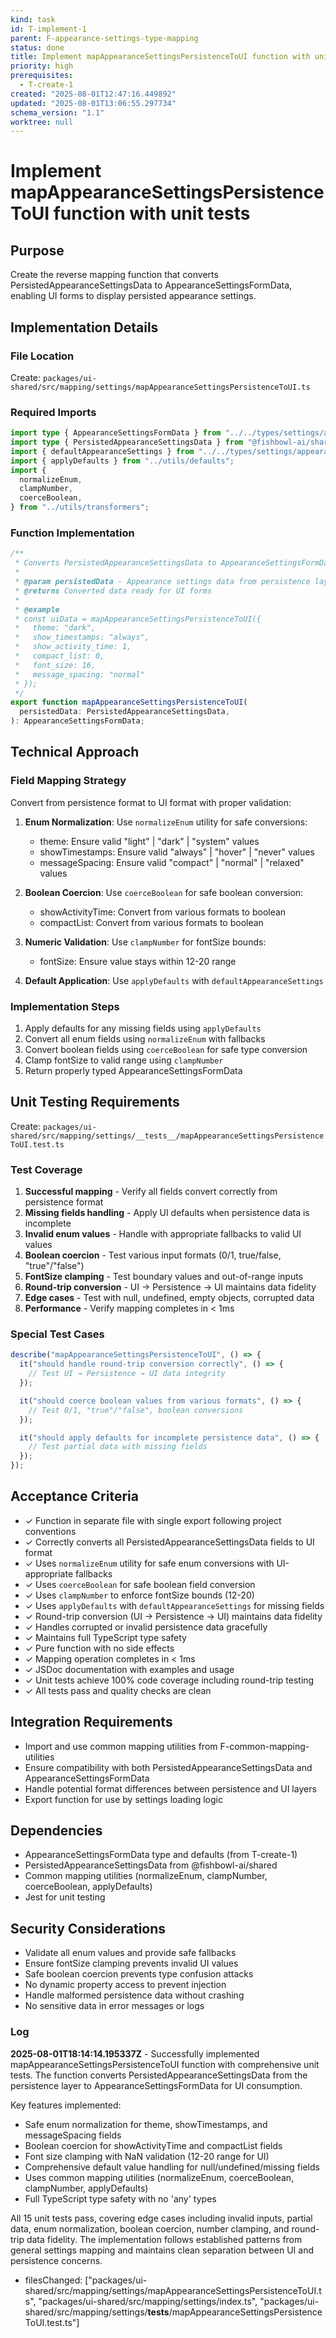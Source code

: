 ```yaml
---
kind: task
id: T-implement-1
parent: F-appearance-settings-type-mapping
status: done
title: Implement mapAppearanceSettingsPersistenceToUI function with unit tests
priority: high
prerequisites:
  - T-create-1
created: "2025-08-01T12:47:16.449892"
updated: "2025-08-01T13:06:55.297734"
schema_version: "1.1"
worktree: null
---
```


# Implement mapAppearanceSettingsPersistenceToUI function with unit tests

## Purpose

Create the reverse mapping function that converts PersistedAppearanceSettingsData to AppearanceSettingsFormData, enabling UI forms to display persisted appearance settings.

## Implementation Details

### File Location

Create: `packages/ui-shared/src/mapping/settings/mapAppearanceSettingsPersistenceToUI.ts`

### Required Imports

```typescript
import type { AppearanceSettingsFormData } from "../../types/settings/appearanceSettings";
import type { PersistedAppearanceSettingsData } from "@fishbowl-ai/shared";
import { defaultAppearanceSettings } from "../../types/settings/appearanceSettings";
import { applyDefaults } from "../utils/defaults";
import {
  normalizeEnum,
  clampNumber,
  coerceBoolean,
} from "../utils/transformers";
```

### Function Implementation

```typescript
/**
 * Converts PersistedAppearanceSettingsData to AppearanceSettingsFormData
 *
 * @param persistedData - Appearance settings data from persistence layer
 * @returns Converted data ready for UI forms
 *
 * @example
 * const uiData = mapAppearanceSettingsPersistenceToUI({
 *   theme: "dark",
 *   show_timestamps: "always",
 *   show_activity_time: 1,
 *   compact_list: 0,
 *   font_size: 16,
 *   message_spacing: "normal"
 * });
 */
export function mapAppearanceSettingsPersistenceToUI(
  persistedData: PersistedAppearanceSettingsData,
): AppearanceSettingsFormData;
```

## Technical Approach

### Field Mapping Strategy

Convert from persistence format to UI format with proper validation:

1. **Enum Normalization**: Use `normalizeEnum` utility for safe conversions:
   - theme: Ensure valid "light" | "dark" | "system" values
   - showTimestamps: Ensure valid "always" | "hover" | "never" values
   - messageSpacing: Ensure valid "compact" | "normal" | "relaxed" values

2. **Boolean Coercion**: Use `coerceBoolean` for safe boolean conversion:
   - showActivityTime: Convert from various formats to boolean
   - compactList: Convert from various formats to boolean

3. **Numeric Validation**: Use `clampNumber` for fontSize bounds:
   - fontSize: Ensure value stays within 12-20 range

4. **Default Application**: Use `applyDefaults` with `defaultAppearanceSettings`

### Implementation Steps

1. Apply defaults for any missing fields using `applyDefaults`
2. Convert all enum fields using `normalizeEnum` with fallbacks
3. Convert boolean fields using `coerceBoolean` for safe type conversion
4. Clamp fontSize to valid range using `clampNumber`
5. Return properly typed AppearanceSettingsFormData

## Unit Testing Requirements

Create: `packages/ui-shared/src/mapping/settings/__tests__/mapAppearanceSettingsPersistenceToUI.test.ts`

### Test Coverage

1. **Successful mapping** - Verify all fields convert correctly from persistence format
2. **Missing fields handling** - Apply UI defaults when persistence data is incomplete
3. **Invalid enum values** - Handle with appropriate fallbacks to valid UI values
4. **Boolean coercion** - Test various input formats (0/1, true/false, "true"/"false")
5. **FontSize clamping** - Test boundary values and out-of-range inputs
6. **Round-trip conversion** - UI → Persistence → UI maintains data fidelity
7. **Edge cases** - Test with null, undefined, empty objects, corrupted data
8. **Performance** - Verify mapping completes in < 1ms

### Special Test Cases

```typescript
describe("mapAppearanceSettingsPersistenceToUI", () => {
  it("should handle round-trip conversion correctly", () => {
    // Test UI → Persistence → UI data integrity
  });

  it("should coerce boolean values from various formats", () => {
    // Test 0/1, "true"/"false", boolean conversions
  });

  it("should apply defaults for incomplete persistence data", () => {
    // Test partial data with missing fields
  });
});
```

## Acceptance Criteria

- ✓ Function in separate file with single export following project conventions
- ✓ Correctly converts all PersistedAppearanceSettingsData fields to UI format
- ✓ Uses `normalizeEnum` utility for safe enum conversions with UI-appropriate fallbacks
- ✓ Uses `coerceBoolean` for safe boolean field conversion
- ✓ Uses `clampNumber` to enforce fontSize bounds (12-20)
- ✓ Uses `applyDefaults` with `defaultAppearanceSettings` for missing fields
- ✓ Round-trip conversion (UI → Persistence → UI) maintains data fidelity
- ✓ Handles corrupted or invalid persistence data gracefully
- ✓ Maintains full TypeScript type safety
- ✓ Pure function with no side effects
- ✓ Mapping operation completes in < 1ms
- ✓ JSDoc documentation with examples and usage
- ✓ Unit tests achieve 100% code coverage including round-trip testing
- ✓ All tests pass and quality checks are clean

## Integration Requirements

- Import and use common mapping utilities from F-common-mapping-utilities
- Ensure compatibility with both PersistedAppearanceSettingsData and AppearanceSettingsFormData
- Handle potential format differences between persistence and UI layers
- Export function for use by settings loading logic

## Dependencies

- AppearanceSettingsFormData type and defaults (from T-create-1)
- PersistedAppearanceSettingsData from @fishbowl-ai/shared
- Common mapping utilities (normalizeEnum, clampNumber, coerceBoolean, applyDefaults)
- Jest for unit testing

## Security Considerations

- Validate all enum values and provide safe fallbacks
- Ensure fontSize clamping prevents invalid UI values
- Safe boolean coercion prevents type confusion attacks
- No dynamic property access to prevent injection
- Handle malformed persistence data without crashing
- No sensitive data in error messages or logs

### Log

**2025-08-01T18:14:14.195337Z** - Successfully implemented mapAppearanceSettingsPersistenceToUI function with comprehensive unit tests. The function converts PersistedAppearanceSettingsData from the persistence layer to AppearanceSettingsFormData for UI consumption.

Key features implemented:

- Safe enum normalization for theme, showTimestamps, and messageSpacing fields
- Boolean coercion for showActivityTime and compactList fields
- Font size clamping with NaN validation (12-20 range for UI)
- Comprehensive default value handling for null/undefined/missing fields
- Uses common mapping utilities (normalizeEnum, coerceBoolean, clampNumber, applyDefaults)
- Full TypeScript type safety with no 'any' types

All 15 unit tests pass, covering edge cases including invalid inputs, partial data, enum normalization, boolean coercion, number clamping, and round-trip data fidelity. The implementation follows established patterns from general settings mapping and maintains clean separation between UI and persistence concerns.

- filesChanged: ["packages/ui-shared/src/mapping/settings/mapAppearanceSettingsPersistenceToUI.ts", "packages/ui-shared/src/mapping/settings/index.ts", "packages/ui-shared/src/mapping/settings/__tests__/mapAppearanceSettingsPersistenceToUI.test.ts"]
